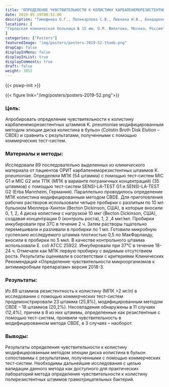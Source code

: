 ```yaml
---
title: "ОПРЕДЕЛЕНИЕ ЧУВСТВИТЕЛЬНОСТИ К КОЛИСТИНУ КАРБАПЕНЕМОРЕЗИСТЕНТНЫХ ШТАММОВ KLEBSIELLA PNEUMONIAE МОДИФИЦИРОВАННЫМ МЕТОДОМ ЭЛЮЦИИ ДИСКА КОЛИСТИНА В БУЛЬОН (CBDE)"
date: 2019-05-19T00:52:00
description: "Тимофеева О.Г., Поликарпова С.В., Пивкина Н.В., Бондаренко Н.А., Балина В.В."
locations: [
"Городская клиническая больница № 15 им. О.М. Филатова, Москва, Россия"
]
categories: ["Posters"]
featuredImage: "img/posters/posters-2019-52-thumb.png"
dropCap: false
displayInMenu: false
displayInList: true
displayComments: true
draft: false
weight: 3052
---
```



{{< pswp-init >}}

{{< figure link="/img/posters/posters-2019-52.png">}}


### Цель:

Апробировать определение чувствительности к колистину карбапенеморезистентных штаммов K. pneumoniae модифицированным методом элюции диска колистина в бульон (Colistin Broth Disk Elution – CBDE) и сравнить с результатами, полученными с помощью коммерческих тест-систем.

### Материалы и методы: 

Исследовали 89 последовательно выделенных из клинического материала от пациентов ОРИТ карбапенеморезистентных штаммов K. pneumoniae. Определяли МПК (54 штамма) с помощью тест-систем MIC G1 и MIC G2 или ТПК (МПК в варианте пограничных концентраций) (35 штаммов) с помощью тест-систем SENSI-LA-TEST G1 и SENSI-LA-TEST G2 (Erba Mannheim, Германия). Параллельно проводилось определение МПК колистина модифицированным методом CBDE. Для приготовления рабочих растворов использовали четыре пробирки с разлитым по 10 мл бульоном Мюллера-Хинтон (Becton Dickinson, США), в которые вносили 0, 1, 2, 4 диска колистина с нагрузкой 10 мкг (Becton Dickinson, США), создавая концентрации 0 (контроль роста), 1, 2 ,4 мкг/мл. Пробирки инкубировали при 37С в течение 2 ч. Затем растворы тщательно перемешивали и разливали в пробирки по 1 мл. Готовили микробную суспензию исследуемого штамма плотностью 0,5 по МакФарланду, вносили в пробирки по 5 мкл. В качестве контрольного штамма использовали E. coli ATCC 25922. Инкубировали при 37°С в течение 18-24 ч. Отмечали как МПК первую пробирку с видимым отсутствием роста. Результаты оценивали в соответствии с критериями Клинических Рекомендаций «Определение чувствительности микроорганизмов к антимикробным препаратам» версия 2018-3.

### Результаты: 

Из 89 штаммов резистентность к колистину (МПК >2 мг/л) в исследовании с помощью коммерческих тест-систем продемонстрировали 23 штамма (25,8%), модифицированным методом CBDE – 18 штаммов (20,2%). Несовпадения обнаружены в 11 случаях (12,4%), причем в 8 из них штаммы, определенные как резистентные с помощью тест-систем, проявили чувствительность в модифицированном методе CBDE, в 3 случаях – наоборот.

### Выводы: 

Результаты определения чувствительности к колистину модифицированным методом элюции диска колистина в бульон сопоставимы с результатами, полученными с помощью коммерческих тест-систем. Необходимы дальнейшие исследования с целью валидации данного метода как доступного для практических лабораторий метода определения чувствительности к колистину полирезистентных штаммов грамотрицательных бактерий.